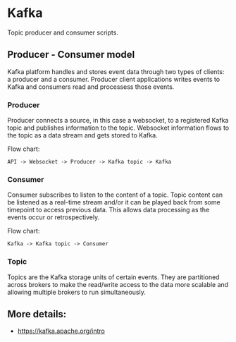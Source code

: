 # Kafka
Topic producer and consumer scripts.

## Producer - Consumer model
Kafka platform handles and stores event data through two types of clients: a producer and a consumer. Producer client applications writes events to Kafka and consumers read and processess those events.

### Producer
Producer connects a source, in this case a websocket, to a registered Kafka topic and publishes information to the topic. Websocket information flows to the topic as a data stream and gets stored to Kafka.

Flow chart:
```
API -> Websocket -> Producer -> Kafka topic -> Kafka
```

### Consumer
Consumer subscribes to listen to the content of a topic. Topic content can be listened as a real-time stream and/or it can be played back from some timepoint to access previous data. This allows data processing as the events occur or retrospectively.

Flow chart:
```
Kafka -> Kafka topic -> Consumer
```

### Topic
Topics are the Kafka storage units of certain events. They are partitioned across brokers to make the read/write access to the data more scalable and allowing multiple brokers to run simultaneously.


## More details:
- https://kafka.apache.org/intro
